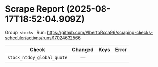 # Scrape Report (2025-08-17T18:52:04.909Z)

Group: `stocks`  |  Run: https://github.com/AlbertoRoca96/scraping-checks-scheduler/actions/runs/17024632566

| Check | Changed | Keys | Error |
|---|:---:|:--|:--|
| `stock_ntdoy_global_quote` | — |  |  |
